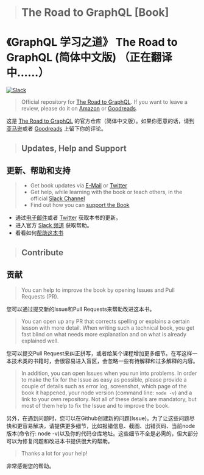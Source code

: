 > # The Road to GraphQL [Book]
# 《GraphQL 学习之道》 The Road to GraphQL  (简体中文版) （正在翻译中……）


[![Slack](https://slack-the-road-to-learn-react.wieruch.com/badge.svg)](https://slack-the-road-to-learn-react.wieruch.com/)

> Official repository for [The Road to GraphQL](https://roadtoreact.com/). If you want to leave a review, please do it on [Amazon](https://www.amazon.com/dp/1730853935) or [Goodreads](https://www.goodreads.com/book/show/42641103-the-road-to-graphql).

这是 [The Road to GraphQL](https://roadtoreact.com/) 的官方仓库（简体中文版）。如果你愿意的话，请到[亚马逊](https://www.amazon.com/dp/1730853935)或者 [Goodreads](https://www.goodreads.com/book/show/42641103-the-road-to-graphql) 上留下你的评论。

> ## Updates, Help and Support
## 更新、帮助和支持

> * Get book updates via [E-Mail](https://www.getrevue.co/profile/rwieruch) or [Twitter](https://twitter.com/rwieruch)
> * Get help, while learning with the book or teach others, in the official [Slack Channel](https://slack-the-road-to-learn-react.wieruch.com/)
> * Find out how you can [support the Book](https://www.robinwieruch.de/about/)

* 通过[电子邮件](https://www.getrevue.co/profile/rwieruch)或者 [Twitter](https://twitter.com/rwieruch) 获取本书的更新。
* 进入官方 [Slack 频道](https://slack-the-road-to-learn-react.wieruch.com/) 获取帮助。
* 看看如何[帮助这本书](https://www.robinwieruch.de/about/)

>## Contribute
## 贡献

> You can help to improve the book by opening Issues and Pull Requests (PR).

您可以通过提交新的Issue和Pull Requests来帮助改进这本书。

>You can open up any PR that corrects spelling or explains a certain lesson with more detail. When writing such a technical book, you get fast blind on what needs more explanation and on what is already explained well.

您可以提交Pull Request来纠正拼写，或者给某个课程增加更多细节。在写这样一本技术类的书籍时，会很容易进入盲区，会忽略一些有待解释和过多解释的内容。

> In addition, you can open Issues when you run into problems. In order to make the fix for the Issue as easy as possible, please provide a couple of details such as error log, screenshot, which page of the book it happened, your node version (command line: `node -v`) and a link to your own repository. Not all of these details are mandatory, but most of them help to fix the Issue and to improve the book.

另外，在遇到问题时，您可以在Github创建新的问题(Issue)。为了让这些问题尽快和更容易解决，请提供更多细节，比如报错信息、截图、出错页码、当前node版本(命令行: node -v)以及你的代码仓库地址。这些细节不全是必需的，但大部分可以为修复问题和改进本书提供很大的帮助。

> Thanks a lot for your help!

非常感谢您的帮助。